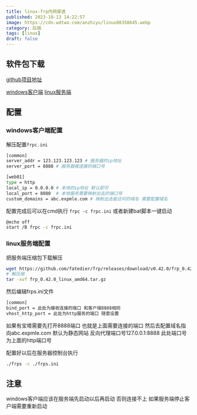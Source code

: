 ```yaml
---
title: linux-frp内网穿透
published: 2023-10-13 14:22:57
image: https://cdn.wdtwo.com/anzhiyu/linux08350645.webp
category: 后端
tags: [linux]
draft: false
---
```


## 软件包下载

[github项目地址](https://github.com/fatedier/frp)

[windows客户端](https://cdn.wdtwo.com/download/frp/frp_0.42.0_windows_amd64.zip)
[linux服务端](https://cdn.wdtwo.com/download/frp/frp_0.42.0_linux_amd64.tar.gz)

## 配置

### windows客户端配置

解压配置`frpc.ini`

```bash
[common]
server_addr = 123.123.123.123 # 服务器的ip地址
server_port = 8888 # 服务器被连接的端口号

[web01]
type = http
local_ip = 0.0.0.0 # 本地的ip地址 默认即可
local_port = 8080  # 本地服务需要映射出去的端口号 
custom_domains = abc.expmle.com # 映射出去能访问的域名 需要配置域名
```
配置完成后可以在cmd执行
`frpc -c frpc.ini`
或者新建bat脚本一键启动
```bash
@echo off
start /B frpc -c frpc.ini
```

### linux服务端配置

把服务端压缩包下载解压
```bash
wget https://github.com/fatedier/frp/releases/download/v0.42.0/frp_0.42.0_linux_amd64.tar.gz
# 解压缩
tar -xvf frp_0.42.0_linux_amd64.tar.gz
```
然后编辑frps.ini文件
```bash
[common]
bind_port = 此处为接收连接的端口 和客户端8888相同
vhost_http_port = 此处为http服务的端口 随意设置
```
如果有宝塔需要先打开8888端口 也就是上面需要连接的端口
然后去配置域名指向abc.expmle.com 默认为静态网站 反向代理端口号127.0.0.1:8888 此处端口号为上面的http端口号

配置好以后在服务器控制台执行
```bash
./frps -c ./frps.ini
```

## 注意

windows客户端应该在服务端先启动以后再启动 否则连接不上
如果服务端停止客户端需要重新启动
